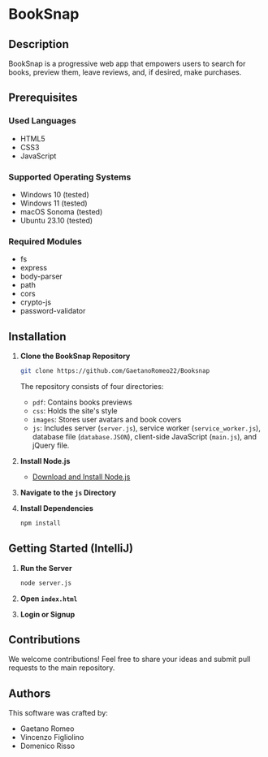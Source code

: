 # BookSnap

## Description
BookSnap is a progressive web app that empowers users to search for books, preview them, leave reviews, and, if desired, make purchases.

## Prerequisites
### Used Languages
- HTML5
- CSS3
- JavaScript

### Supported Operating Systems
- Windows 10 (tested)
- Windows 11 (tested)
- macOS Sonoma (tested)
- Ubuntu 23.10 (tested)

### Required Modules
- fs
- express
- body-parser
- path
- cors
- crypto-js
- password-validator

## Installation 
1. **Clone the BookSnap Repository**
    ```bash
    git clone https://github.com/GaetanoRomeo22/Booksnap
    ```

    The repository consists of four directories: 
    - `pdf`: Contains books previews
    - `css`: Holds the site's style 
    - `images`: Stores user avatars and book covers
    - `js`: Includes server (`server.js`), service worker (`service_worker.js`), database file (`database.JSON`), client-side JavaScript (`main.js`), and jQuery file.

2. **Install Node.js**
    - [Download and Install Node.js](https://nodejs.org/en)

3. **Navigate to the `js` Directory**
4. **Install Dependencies**
    ```bash
    npm install
    ```

## Getting Started (IntelliJ)
1. **Run the Server**
    ```bash
    node server.js
    ```

2. **Open `index.html`**
3. **Login or Signup**

## Contributions
We welcome contributions! Feel free to share your ideas and submit pull requests to the main repository.

## Authors 
This software was crafted by:
- Gaetano Romeo
- Vincenzo Figliolino
- Domenico Risso
